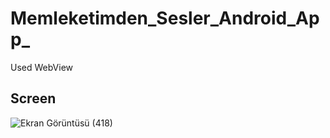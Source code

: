 # Memleketimden_Sesler_Android_App_
Used WebView
## Screen

![Ekran Görüntüsü (418)](https://user-images.githubusercontent.com/83865380/147822767-65dbc28e-eb5e-4c79-8cc0-79fd3699ffad.png)
